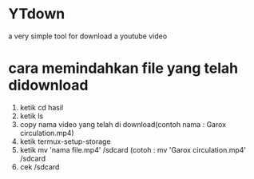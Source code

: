 # YTdown
a very simple tool for download a youtube video

# cara memindahkan file yang telah didownload
1. ketik cd hasil
2. ketik ls
3. copy nama video yang telah di download(contoh nama : Garox circulation.mp4)
4. ketik termux-setup-storage
5. ketik mv 'nama file.mp4' /sdcard (cotoh : mv 'Garox circulation.mp4' /sdcard
6. cek /sdcard

